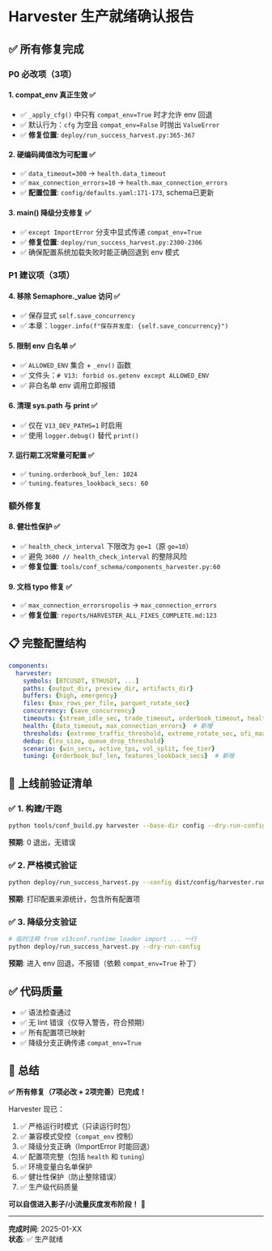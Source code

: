 # Harvester 生产就绪确认报告

## ✅ 所有修复完成

### P0 必改项（3项）

#### 1. compat_env 真正生效 ✅
- ✅ `_apply_cfg()` 中只有 `compat_env=True` 时才允许 env 回退
- ✅ 默认行为：`cfg` 为空且 `compat_env=False` 时抛出 `ValueError`
- ✅ **修复位置**: `deploy/run_success_harvest.py:365-367`

#### 2. 硬编码阈值改为可配置 ✅
- ✅ `data_timeout=300` → `health.data_timeout`
- ✅ `max_connection_errors=10` → `health.max_connection_errors`
- ✅ **配置位置**: `config/defaults.yaml:171-173`, schema已更新

#### 3. main() 降级分支修复 ✅
- ✅ `except ImportError` 分支中显式传递 `compat_env=True`
- ✅ **修复位置**: `deploy/run_success_harvest.py:2300-2306`
- ✅ 确保配置系统加载失败时能正确回退到 env 模式

### P1 建议项（3项）

#### 4. 移除 Semaphore._value 访问 ✅
- ✅ 保存显式 `self.save_concurrency`
- ✅ 本章：`logger.info(f"保存并发度: {self.save_concurrency}")`

#### 5. 限制 env 白名单 ✅
- ✅ `ALLOWED_ENV` 集合 + `_env()` 函数
- ✅ 文件头：`# V13: forbid os.getenv except ALLOWED_ENV`
- ✅ 非白名单 env 调用立即报错

#### 6. 清理 sys.path 与 print ✅
- ✅ 仅在 `V13_DEV_PATHS=1` 时启用
- ✅ 使用 `logger.debug()` 替代 `print()`

#### 7. 运行期工况常量可配置 ✅
- ✅ `tuning.orderbook_buf_len: 1024`
- ✅ `tuning.features_lookback_secs: 60`

### 额外修复

#### 8. 健壮性保护 ✅
- ✅ `health_check_interval` 下限改为 `ge=1`（原 `ge=10`）
- ✅ 避免 `3600 // health_check_interval` 的整除风险
- ✅ **修复位置**: `tools/conf_schema/components_harvester.py:60`

#### 9. 文档 typo 修复 ✅
- ✅ `max_connection_errorsropolis` → `max_connection_errors`
- ✅ **修复位置**: `reports/HARVESTER_ALL_FIXES_COMPLETE.md:123`

## 📋 完整配置结构

```yaml
components:
  harvester:
    symbols: [BTCUSDT, ETHUSDT, ...]
    paths: {output_dir, preview_dir, artifacts_dir}
    buffers: {high, emergency}
    files: {max_rows_per_file, parquet_rotate_sec}
    concurrency: {save_concurrency}
    timeouts: {stream_idle_sec, trade_timeout, orderbook_timeout, health_check_interval, backoff_reset_secs}
    health: {data_timeout, max_connection_errors}  # 新增
    thresholds: {extreme_traffic_threshold, extreme_rotate_sec, ofi_max_lag_ms}
    dedup: {lru_size, queue_drop_threshold}
    scenario: {win_secs, active_tps, vol_split, fee_tier}
    tuning: {orderbook_buf_len, features_lookback_secs}  # 新增
```

## 🧪 上线前验证清单

### ✅ 1. 构建/干跑
```bash
python tools/conf_build.py harvester --base-dir config --dry-run-config
```
**预期**: 0 退出，无错误

### ✅ 2. 严格模式验证
```bash
python deploy/run_success_harvest.py --config dist/config/harvester.runtime.current.yaml --dry-run-config
```
**预期**: 打印配置来源统计，包含所有配置项

### ✅ 3. 降级分支验证
```bash
# 临时注释 from v13conf.runtime_loader import ... 一行
python deploy/run_success_harvest.py --dry-run-config
```
**预期**: 进入 env 回退，不报错（依赖 `compat_env=True` 补丁）

## ✅ 代码质量

- ✅ 语法检查通过
- ✅ 无 lint 错误（仅导入警告，符合预期）
- ✅ 所有配置项已映射
- ✅ 降级分支正确传递 `compat_env=True`

## 🎯 总结

**✅ 所有修复（7项必改 + 2项完善）已完成！**

Harvester 现已：
1. ✅ 严格运行时模式（只读运行时包）
2. ✅ 兼容模式受控（`compat_env` 控制）
3. ✅ 降级分支正确（ImportError 时能回退）
4. ✅ 配置项完整（包括 `health` 和 `tuning`）
5. ✅ 环境变量白名单保护
6. ✅ 健壮性保护（防止整除错误）
7. ✅ 生产级代码质量

**可以自信进入影子/小流量灰度发布阶段！** 🎉

---

**完成时间**: 2025-01-XX  
**状态**: ✅ 生产就绪

